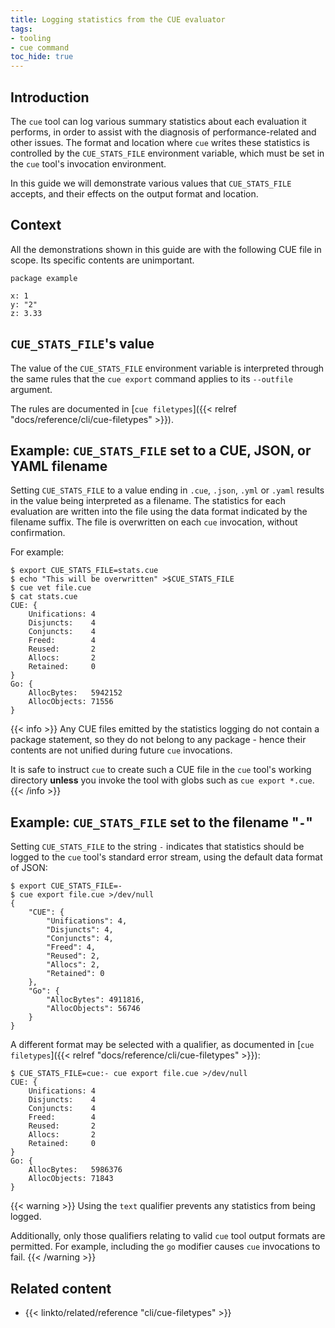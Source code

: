 ```yaml
---
title: Logging statistics from the CUE evaluator
tags:
- tooling
- cue command
toc_hide: true
---
```


## Introduction

The `cue` tool can log various summary statistics about each evaluation it
performs, in order to assist with the diagnosis of performance-related and
other issues. The format and location where `cue` writes these statistics is
controlled by the `CUE_STATS_FILE` environment variable, which must be set in
the `cue` tool's invocation environment.

In this guide we will demonstrate various values that `CUE_STATS_FILE` accepts,
and their effects on the output format and location.

## Context

All the demonstrations shown in this guide are with the following CUE file in
scope. Its specific contents are unimportant.

```cue { title="file.cue" }
package example

x: 1
y: "2"
z: 3.33
```

## `CUE_STATS_FILE`'s value

The value of the `CUE_STATS_FILE` environment variable is interpreted through
the same rules that the `cue export` command applies to its `--outfile`
argument.

The rules are documented in
[`cue filetypes`]({{< relref "docs/reference/cli/cue-filetypes" >}}).

## Example: `CUE_STATS_FILE` set to a CUE, JSON, or YAML filename

Setting `CUE_STATS_FILE` to a value ending in `.cue`, `.json`, `.yml` or
`.yaml` results in the value being interpreted as a filename. The statistics
for each evaluation are written into the file using the data format indicated
by the filename suffix. The file is overwritten on each `cue` invocation,
without confirmation.

For example:

```text { title="TERMINAL" codeToCopy="ZXhwb3J0IENVRV9TVEFUU19GSUxFPXN0YXRzLmN1ZQplY2hvICJUaGlzIHdpbGwgYmUgb3ZlcndyaXR0ZW4iID4kQ1VFX1NUQVRTX0ZJTEUKY3VlIHZldCBmaWxlLmN1ZQpjYXQgc3RhdHMuY3VlCg==" }
$ export CUE_STATS_FILE=stats.cue
$ echo "This will be overwritten" >$CUE_STATS_FILE
$ cue vet file.cue
$ cat stats.cue
CUE: {
	Unifications: 4
	Disjuncts:    4
	Conjuncts:    4
	Freed:        4
	Reused:       2
	Allocs:       2
	Retained:     0
}
Go: {
	AllocBytes:   5942152
	AllocObjects: 71556
}
```

{{< info >}}
Any CUE files emitted by the statistics logging do not contain a package
statement, so they do not belong to any package - hence their contents are not
unified during future `cue` invocations.

It is safe to instruct `cue` to create such a CUE file in the `cue` tool's
working directory **unless** you invoke the tool with globs such as `cue export
*.cue`.
{{< /info >}}

## Example: `CUE_STATS_FILE` set to the filename "`-`"

Setting `CUE_STATS_FILE` to the string `-` indicates that statistics should be
logged to the `cue` tool's standard error stream, using the default data format
of JSON:

```text { title="TERMINAL" codeToCopy="ZXhwb3J0IENVRV9TVEFUU19GSUxFPS0KY3VlIGV4cG9ydCBmaWxlLmN1ZSA+L2Rldi9udWxsCg==" }
$ export CUE_STATS_FILE=-
$ cue export file.cue >/dev/null
{
    "CUE": {
        "Unifications": 4,
        "Disjuncts": 4,
        "Conjuncts": 4,
        "Freed": 4,
        "Reused": 2,
        "Allocs": 2,
        "Retained": 0
    },
    "Go": {
        "AllocBytes": 4911816,
        "AllocObjects": 56746
    }
}
```

A different format may be selected with a qualifier, as documented in
[`cue filetypes`]({{< relref "docs/reference/cli/cue-filetypes" >}}):

```text { title="TERMINAL" codeToCopy="Q1VFX1NUQVRTX0ZJTEU9Y3VlOi0gY3VlIGV4cG9ydCBmaWxlLmN1ZSA+L2Rldi9udWxsCg==" }
$ CUE_STATS_FILE=cue:- cue export file.cue >/dev/null
CUE: {
	Unifications: 4
	Disjuncts:    4
	Conjuncts:    4
	Freed:        4
	Reused:       2
	Allocs:       2
	Retained:     0
}
Go: {
	AllocBytes:   5986376
	AllocObjects: 71843
}
```

{{< warning >}}
Using the `text` qualifier prevents any statistics from being logged.

Additionally, only those qualifiers relating to valid `cue` tool output formats
are permitted. For example, including the `go` modifier causes `cue`
invocations to fail.
{{< /warning >}}

<!-- TODO: what do the emitted stats mean?
## Interpreting the statistics
-->

## Related content

- {{< linkto/related/reference "cli/cue-filetypes" >}}
